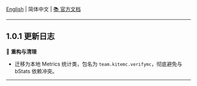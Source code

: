 [English](https://github.com/KiteMC/VerifyMC/releases/tag/v1.0.1) | 简体中文 | [📚 官方文档](https://kitemc.com/docs/verifymc/)

---

## 1.0.1 更新日志

🔄 **重构与清理**
- 迁移为本地 Metrics 统计类，包名为 `team.kitemc.verifymc`，彻底避免与 bStats 依赖冲突。

---